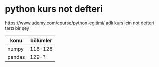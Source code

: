 # python kurs not defteri
https://www.udemy.com/course/python-egitimi/ adlı kurs için not defteri tarzı bir şey

| konu | bölümler |
| -----| ---------|
| numpy | 116-128 |
| pandas | 129-? |
